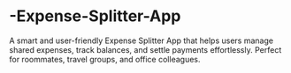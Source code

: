 # -Expense-Splitter-App
A smart and user-friendly Expense Splitter App that helps users manage shared expenses, track balances, and settle payments effortlessly. Perfect for roommates, travel groups, and office colleagues.
